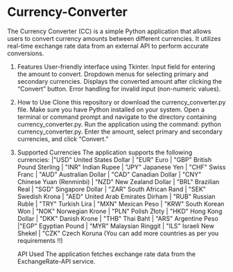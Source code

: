 # Currency-Converter
The Currency Converter (CC) is a simple Python application that allows users to convert currency amounts between different currencies. 
It utilizes real-time exchange rate data from an external API to perform accurate conversions.

1. Features
    User-friendly interface using Tkinter.
    Input field for entering the amount to convert.
    Dropdown menus for selecting primary and secondary currencies.
    Displays the converted amount after clicking the “Convert” button.
    Error handling for invalid input (non-numeric values).

2. How to Use
    Clone this repository or download the currency_converter.py file.
    Make sure you have Python installed on your system.
    Open a terminal or command prompt and navigate to the directory containing currency_converter.py.
    Run the application using the command: python currency_converter.py.
    Enter the amount, select primary and secondary currencies, and click “Convert.”

3. Supported Currencies
    The application supports the following currencies:
        |"USD" United States Dollar | "EUR" Euro | "GBP" British Pound Sterling
        | "INR" Indian Rupee | "JPY" Japanese Yen | "CHF" Swiss Franc | "AUD" Australian Dollar | "CAD" Canadian Dollar
        | "CNY" Chinese Yuan (Renminbi) | "NZD" New Zealand Dollar | "BRL" Brazilian Real | "SGD" Singapore Dollar
        | "ZAR" South African Rand | "SEK" Swedish Krona | "AED" United Arab Emirates Dirham | "RUB" Russian Ruble
        | "TRY" Turkish Lira | "MXN" Mexican Peso | "KRW" South Korean Won | "NOK" Norwegian Krone | "PLN" Polish Złoty
        | "HKD" Hong Kong Dollar | "DKK" Danish Krone | "THB" Thai Baht | "ARS" Argentine Peso |"EGP" Egyptian Pound
        | "MYR" Malaysian Ringgit | "ILS" Israeli New Shekel | "CZK" Czech Koruna
         (You can add more countries as per you requirements !!)

   API Used
    The application fetches exchange rate data from the ExchangeRate-API service.
